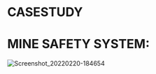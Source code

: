 # CASESTUDY
# MINE SAFETY SYSTEM:
![Screenshot_20220220-184654](https://user-images.githubusercontent.com/98878142/154846016-00ccc435-e368-4818-8b27-9b35dbb8378a.jpg)                  
           
